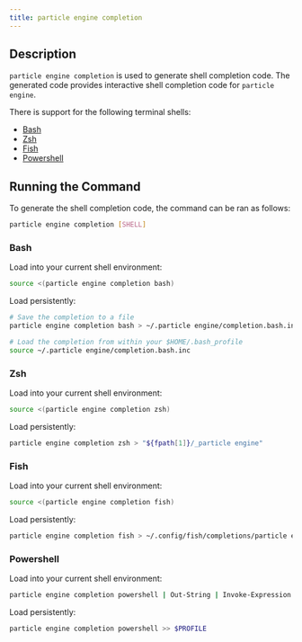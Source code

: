 ```yaml
---
title: particle engine completion
---
```


## Description

`particle engine completion` is used to generate shell completion code. The generated code provides interactive shell completion code for `particle engine`.

There is support for the following terminal shells:
- [Bash](https://www.gnu.org/software/bash/)
- [Zsh](https://zsh.sourceforge.io/)
- [Fish](https://fishshell.com/)
- [Powershell](https://docs.microsoft.com/en-us/powershell/)

## Running the Command

To generate the shell completion code, the command can be ran as follows:

```sh
particle engine completion [SHELL]
```

### Bash

Load into your current shell environment:

```sh
source <(particle engine completion bash)
```

Load persistently:

```sh
# Save the completion to a file
particle engine completion bash > ~/.particle engine/completion.bash.inc

# Load the completion from within your $HOME/.bash_profile
source ~/.particle engine/completion.bash.inc
```

### Zsh

Load into your current shell environment:

```sh
source <(particle engine completion zsh)
```

Load persistently:

```sh
particle engine completion zsh > "${fpath[1]}/_particle engine"
```

### Fish

Load into your current shell environment:

```sh
source <(particle engine completion fish)
```

Load persistently:

```sh
particle engine completion fish > ~/.config/fish/completions/particle engine.fish
```

### Powershell

Load into your current shell environment:

```sh
particle engine completion powershell | Out-String | Invoke-Expression
```

Load persistently:

```sh
particle engine completion powershell >> $PROFILE
```
